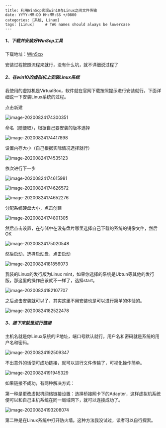 ```
---
title: 利用WinScp实现win10与Linux之间文件传输
date: YYYY-MM-DD HH:MM:SS +/0800
categories: [系统, Linux]
tags: [Linux]     # TAG names should always be lowercase
---
```

##### 1、下载并安装好WinScp工具

下载地址：[WinScp](https://winscp.net/eng/docs/lang:chs)

安装过程按照流程来就行，没有什么坑，就不详细说过程了

##### 2、在win10的虚拟机上安装Linux系统

我使用的虚拟机是VirtualBox，软件就在官网下载按照提示进行安装就行。下面详细说一下安装Linux系统的过程。

点击新建

![image-20200824174300351](https://i.loli.net/2020/08/24/sCEMINKVw624JZa.png)

命名（随便取），根据自己要安装的版本选择

![image-20200824174417898](https://i.loli.net/2020/08/24/3pINo6mfYHTRyFh.png)

设置内存大小（自己根据实际情况选择就行）

![image-20200824174535123](https://i.loli.net/2020/08/24/q6u3gR9bcB2TemP.png)

依次进行下一步

![image-20200824174615981](https://i.loli.net/2020/08/24/MZVxNKd3hu7yv1Q.png)

![image-20200824174626572](https://i.loli.net/2020/08/24/DSTY6ChPONJFfcl.png)

![image-20200824174652276](https://i.loli.net/2020/08/24/s1iFhfZBqTOX8o3.png)

分配系统硬盘大小，点击创建

![image-20200824174801305](https://i.loli.net/2020/08/24/2mpMRSilB3zJAcD.png)

然后点击设置，在存储中在没有盘片哪里选择自己下载的系统的镜像文件，然后OK

![image-20200824175020548](https://i.loli.net/2020/08/24/bvcXjG71Up2tEmQ.png)

然后启动，选择启动盘，点击启动

![image-20200824181856073](https://i.loli.net/2020/08/24/4RL8j6QAtIJcwYE.png)

我装的Linux的发行版为Linux mint，如果你选择的系统是Ubtun等其他的发行版，那这里的操作应该就不一样了，选择start。

![image-20200824182107707](https://i.loli.net/2020/08/24/sfb6RiSBygNcdGZ.png)

之后点击安装就可以了，其实这里不用安装也是可以进行简单的体验的。

![image-20200824182522478](https://i.loli.net/2020/08/24/i3VlpnO7A48wY1d.png)

##### 3、接下来就是进行链接

主机名就是你Linux系统的IP地址，端口号默认就行，用户名和密码就是系统的用户名和密码。

![image-20200824192509347](https://i.loli.net/2020/08/24/ezLS7kpRaVXy1To.png)

不出意外的话便可成功链接，就可以进行文件传输了，可视化操作简单。

![image-20200824191945329](https://i.loli.net/2020/08/24/JnM6yxFdB5u8hm3.png)

如果链接不成功，有两种解决方式：

第一种是更改虚拟机网络链接设置：选择桥接网卡下的Adapter，这样虚拟机系统便可以和自己主机系统在同一局域网下，就可以连接成功了。

![image-20200824193208074](https://i.loli.net/2020/08/24/BVTFjuNbGQOli59.png)

第二种是在Linux系统中打开防火墙。这种方法我没试过，读者可以自行探索。
